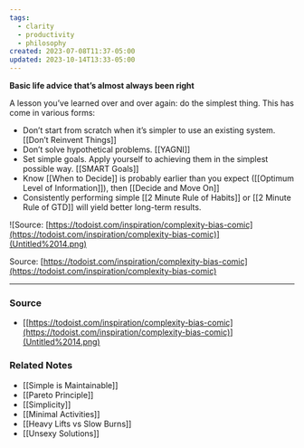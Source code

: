 ```yaml
---
tags:
  - clarity
  - productivity
  - philosophy
created: 2023-07-08T11:37-05:00
updated: 2023-10-14T13:33-05:00
---
```

**Basic life advice that’s almost always been right**

A lesson you’ve learned over and over again: do the simplest thing. This has come in various forms:

- Don’t start from scratch when it’s simpler to use an existing system. [[Don’t Reinvent Things]]
- Don’t solve hypothetical problems. [[YAGNI]]
- Set simple goals. Apply yourself to achieving them in the simplest possible way. [[SMART Goals]]
- Know [[When to Decide]] is probably earlier than you expect ([[Optimum Level of Information]]), then [[Decide and Move On]]
- Consistently performing simple [[2 Minute Rule of Habits]] or [[2 Minute Rule of GTD]] will yield better long-term results.

![Source: [https://todoist.com/inspiration/complexity-bias-comic](https://todoist.com/inspiration/complexity-bias-comic)](Untitled%2014.png)

Source: [https://todoist.com/inspiration/complexity-bias-comic](https://todoist.com/inspiration/complexity-bias-comic)

---

### Source
- [[https://todoist.com/inspiration/complexity-bias-comic](https://todoist.com/inspiration/complexity-bias-comic)](Untitled%2014.png)


### Related Notes
- [[Simple is Maintainable]] 
- [[Pareto Principle]] 
- [[Simplicity]] 
- [[Minimal Activities]] 
- [[Heavy Lifts vs Slow Burns]]
- [[Unsexy Solutions]]